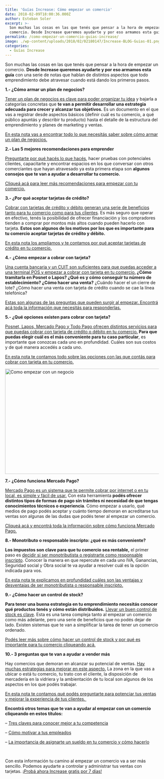 ```yaml
---
title: 'Guías Increase: Cómo empezar un comercio'
date: 2018-02-09T18:00:36.000Z
author: Esteban Soler
excerpt: >-
  Son muchas las cosas en las que tenés que pensar a la hora de empezar un
  comercio. Desde Increase queremos ayudarte y por eso armamos esta guía
permalink: /como-empezar-un-comercio-guias-increase/
image: ./wp-content/uploads/2018/02/02180147/Increase-BLOG-Guias-01.png
categories:
  - Guías Increase
---
```

<span style="font-weight: 400;">Son muchas las cosas en las que tenés que pensar a la hora de empezar un comercio. <strong>Desde Increase queremos ayudarte y por eso armamos esta guía</strong> con una serie de notas que hablan de distintos aspectos que todo emprendimiento debe atravesar cuando está dando los primeros pasos. </span>

**1.- ¿Cómo armar un plan de negocios?**

[<span style="font-weight: 400;">Tener un plan de negocios es clave para poder organizar tu idea</span>](https://www.increasecard.com/como-hacer-un-plan-de-negocios/) <span style="font-weight: 400;">y bajarla a categorías concretas que <strong>te van a permitir desarrollar una estrategia adecuada para crecer y alcanzar tus objetivos.</strong> Es un documento en el que vas a registrar desde aspectos básicos (definir cuál es tu comercio, a qué público apuntás y describir tu producto) hasta el detalle de la estructura del emprendimiento y planes de marketing y ventas.</span>

[<span style="font-weight: 400;">En esta nota vas a encontrar todo lo que necesitás saber sobre cómo armar un plan de negocios.</span>](https://www.increasecard.com/como-hacer-un-plan-de-negocios/)

**2.- Las 5 mejores recomendaciones para emprender**

[<span style="font-weight: 400;">Preguntarte por qué hacés lo que hacés</span>](https://www.increasecard.com/las-cinco-mejores-recomendaciones-emprender/)<span style="font-weight: 400;">, hacer pruebas con potenciales clientes, capacitarte y encontrar espacios en los que conversar con otros comerciantes que hayan atravesado ya esta primera etapa son <strong>algunos consejos que te van a ayudar a desarrollar tu comercio. </strong></span>

[<span style="font-weight: 400;">Cliqueá acá para leer más recomendaciones para empezar con tu comercio. </span>](https://www.increasecard.com/las-cinco-mejores-recomendaciones-emprender/)

**3.- ¿Por qué aceptar tarjetas de crédito?**

[<span style="font-weight: 400;">Cobrar con tarjetas de crédito y débito generan una serie de beneficios tanto para tu comercio como para tus clientes</span>](https://www.increasecard.com/cobrar-con-tarjeta-cinco-datos-clave/)<span style="font-weight: 400;">. Es más seguro que operar en efectivo, tenés la posibilidad de ofrecer financiación y los compradores tienden a comprar por montos más altos cuando pueden hacerlo con tarjeta. <strong>Estos son algunos de los motivos por los que es importante para tu comercio aceptar tarjetas de crédito y débito.  </strong></span>

[<span style="font-weight: 400;">En esta nota los ampliamos y te contamos por qué aceptar tarjetas de crédito en tu comercio.</span>](https://www.increasecard.com/cobrar-con-tarjeta-cinco-datos-clave/)

**4.-** **¿Cómo empezar a cobrar con tarjeta?**

[<span style="font-weight: 400;">Una cuenta bancaria y un CUIT son suficientes para que puedas acceder a una terminal POS y empezar a cobrar con tarjeta en tu comercio.</span>](https://www.increasecard.com/cobrar-con-tarjeta-cinco-datos-clave/)<span style="font-weight: 400;"><strong> ¿Cómo tramitarla en Posnet o Lapos? ¿Qué es y cómo conseguir tu número de establecimiento? ¿Cómo hacer una venta?</strong> ¿Cuándo hacer el un cierre de lote? ¿Cómo hacer una venta con tarjeta de crédito cuando se cae la línea telefónica?</span>

[<span style="font-weight: 400;">Estas son algunas de las preguntas que pueden surgir al empezar. Encontrá acá toda la información que necesitás para responderlas.</span>](https://www.increasecard.com/cobrar-con-tarjeta-cinco-datos-clave/)

**5.- ¿Qué opciones existen para cobrar con tarjeta?**

[<span style="font-weight: 400;">Posnet, Lapos, Mercado Pago y Todo Pago ofrecen distintos servicios para que puedas cobrar con tarjeta de crédito o débito en tu comercio.</span>](https://www.increasecard.com/opciones-cobrar-con-tarjeta/)<span style="font-weight: 400;"><strong> Para que puedas elegir cuál es el más conveniente para tu caso particular</strong>, es importante que conozcas cada uno en profundidad. Cuáles son sus costos y de qué manera accedés a cada uno.</span>

[<span style="font-weight: 400;">En esta nota te contamos todo sobre las opciones con las que contás para cobrar con tarjeta en tu comercio.</span>](https://www.increasecard.com/opciones-cobrar-con-tarjeta/)

[<img class="aligncenter wp-image-2672 size-full" src="https://increasecard.com/wp-content/uploads/2018/02/download_20180209_142313.png" alt="Como empezar con un negocio" width="1001" height="345" />](http://bit.ly/Increase-Blog)

**7.- ¿Cómo funciona Mercado Pago?**

[<span style="font-weight: 400;">Mercado Pago es un sistema que te permite cobrar por internet o en tu local, es simple y fácil de usar.</span>](https://www.increasecard.com/como-funciona-mercado-pago/) <span style="font-weight: 400;">Con esta herramienta <strong>podés ofrecer distintos tipos de formas de pago sin trámites ni necesidad de que tengas conocimientos técnicos o experiencia</strong>. Cómo empezar a usarlo, qué medios de pago podés aceptar y cuánto tiempo demoran en acreditarse tus ventas son algunas de las dudas que podés tener al empezar un comercio.</span>

[<span style="font-weight: 400;">Cliqueá acá y encontrá toda la información sobre cómo funciona Mercado Pago.</span>](https://www.increasecard.com/como-funciona-mercado-pago/)

**8.- Monotributo o responsable inscripto: ¿qué es más conveniente?**

<span style="font-weight: 400;"><strong>Los impuestos son clave para que tu comercio sea rentable,</strong> el primer paso es </span>[<span style="font-weight: 400;">decidir si ser monotributista o registrarte como responsable inscripto</span>](https://www.increasecard.com/monotributo-responsable-inscripto-conviene/)<span style="font-weight: 400;">. Conocer la manera en que repercute en cada uno IVA, Ganancias, Seguridad social y Obra social te va ayudar a resolver cuál es la opción indicada para vos. </span>

[<span style="font-weight: 400;">En esta nota te explicamos en profundidad cuáles son las ventajas y desventajas de ser monotributista o responsable inscripto.</span>](https://www.increasecard.com/monotributo-responsable-inscripto-conviene/)

**9.- ¿Cómo hacer un control de stock?**

**Para tener una buena estrategia en tu emprendimiento necesitás conocer qué productos tenés y cómo están distribuidos.** [<span style="font-weight: 400;">Llevar un buen control de stock es clave</span>](https://www.increasecard.com/como-controlar-el-stock-negocio/)<span style="font-weight: 400;">. Esta es una tarea compleja tanto al empezar un comercio como más adelante, pero una serie de beneficios que no podés dejar de lado. Existen sistemas que te van a simplificar la tarea de tener un comercio ordenado. </span>

[<span style="font-weight: 400;">Podés leer más sobre cómo hacer un control de stock y por qué es importante para tu comercio cliqueando acá.</span>](https://www.increasecard.com/como-controlar-el-stock-negocio/)

**10.- 3 preguntas que te van a ayudar a vender más**

Hay comercios que demoran en alcanzar su potencial de ventas. [Hay muchas estrategias para mejorar en este aspecto.](https://www.increasecard.com/3-preguntas-te-van-ayudar-vender-mas/) La zona en la que vas a ubicar o está tu comercio, tu trato con el cliente, la disposición de mercadería en la vidriera y la ambientación de tu local son algunos de los aspectos en los que podés trabajar.

[En esta nota te contamos qué podés preguntarte para potenciar tus ventas y mejorar la experiencia de tus clientes. ](https://www.increasecard.com/3-preguntas-te-van-ayudar-vender-mas/)

**Encontrá otros temas que te van a ayudar al empezar con un comercio cliqueando en estos títulos:**

&#8211; [Tres claves para conocer mejor a tu competencia](https://www.increasecard.com/tres-claves-para-conocer-mejor-a-la-competencia-de-tu-comercio-o-empresa/)

&#8211; [Cómo motivar a tus empleados](https://www.increasecard.com/motivar-tus-empleados/)

&#8211; [La importancia de asignarte un sueldo en tu comercio y cómo hacerlo](https://www.increasecard.com/asignarte-un-sueldo-en-tu-negocio-o-empresa-es-fundamental-te-contamos-como-hacerlo-en-tres-simples-pasos/)

&nbsp;

<span style="font-weight: 400;">Con esta información tu camino al empezar un comercio va a ser más sencillo. Podemos ayudarte a controlar y administrar tus ventas con tarjetas. </span>[<span style="font-weight: 400;">¡Probá ahora Increase gratis por 7 días!</span>](http://bit.ly/Increase-Blog)
